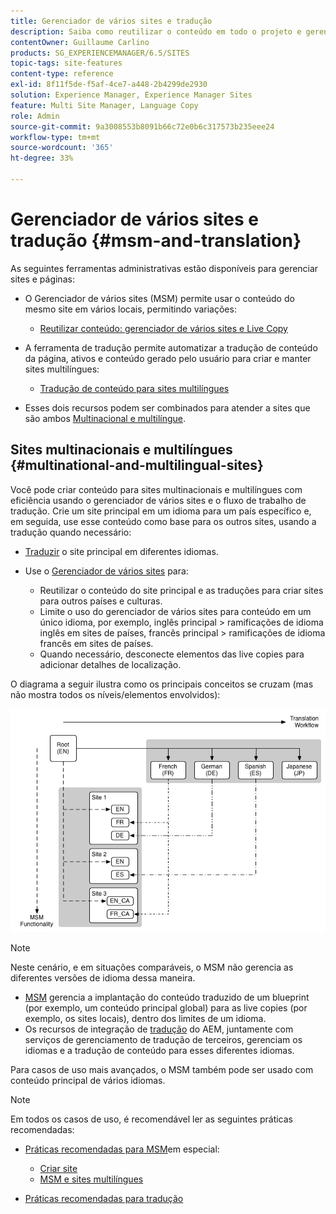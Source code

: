 ```yaml
---
title: Gerenciador de vários sites e tradução
description: Saiba como reutilizar o conteúdo em todo o projeto e gerenciar sites multilíngues no Adobe Experience Manager.
contentOwner: Guillaume Carlino
products: SG_EXPERIENCEMANAGER/6.5/SITES
topic-tags: site-features
content-type: reference
exl-id: 8f11f5de-f5af-4ce7-a448-2b4299de2930
solution: Experience Manager, Experience Manager Sites
feature: Multi Site Manager, Language Copy
role: Admin
source-git-commit: 9a3008553b8091b66c72e0b6c317573b235eee24
workflow-type: tm+mt
source-wordcount: '365'
ht-degree: 33%

---
```


# Gerenciador de vários sites e tradução {#msm-and-translation}

As seguintes ferramentas administrativas estão disponíveis para gerenciar sites e páginas:

* O Gerenciador de vários sites (MSM) permite usar o conteúdo do mesmo site em vários locais, permitindo variações:

   * [Reutilizar conteúdo: gerenciador de vários sites e Live Copy](/help/sites-administering/msm.md)

* A ferramenta de tradução permite automatizar a tradução de conteúdo da página, ativos e conteúdo gerado pelo usuário para criar e manter sites multilíngues:

   * [Tradução de conteúdo para sites multilíngues](/help/sites-administering/translation.md)

* Esses dois recursos podem ser combinados para atender a sites que são ambos [Multinacional e multilíngue](#multinational-and-multilingual-sites).

## Sites multinacionais e multilíngues {#multinational-and-multilingual-sites}

Você pode criar conteúdo para sites multinacionais e multilíngues com eficiência usando o gerenciador de vários sites e o fluxo de trabalho de tradução. Crie um site principal em um idioma para um país específico e, em seguida, use esse conteúdo como base para os outros sites, usando a tradução quando necessário:

* [Traduzir](/help/sites-administering/translation.md) o site principal em diferentes idiomas.

* Use o [Gerenciador de vários sites](/help/sites-administering/msm.md) para:

   * Reutilizar o conteúdo do site principal e as traduções para criar sites para outros países e culturas.
   * Limite o uso do gerenciador de vários sites para conteúdo em um único idioma, por exemplo, inglês principal > ramificações de idioma inglês em sites de países, francês principal > ramificações de idioma francês em sites de países.
   * Quando necessário, desconecte elementos das live copies para adicionar detalhes de localização.

O diagrama a seguir ilustra como os principais conceitos se cruzam (mas não mostra todos os níveis/elementos envolvidos):

![Diagrama que mostra os principais conceitos de MSM e tradução](assets/chlimage_1-71a.png)

>[!NOTE]
>
>Neste cenário, e em situações comparáveis, o MSM não gerencia as diferentes versões de idioma dessa maneira.
>
>* [MSM](/help/sites-administering/msm.md) gerencia a implantação do conteúdo traduzido de um blueprint (por exemplo, um conteúdo principal global) para as live copies (por exemplo, os sites locais), dentro dos limites de um idioma.
>* Os recursos de integração de [tradução](/help/sites-administering/translation.md) do AEM, juntamente com serviços de gerenciamento de tradução de terceiros, gerenciam os idiomas e a tradução de conteúdo para esses diferentes idiomas.
>
>Para casos de uso mais avançados, o MSM também pode ser usado com conteúdo principal de vários idiomas.

>[!NOTE]
>
>Em todos os casos de uso, é recomendável ler as seguintes práticas recomendadas:
>
>* [Práticas recomendadas para MSM](/help/sites-administering/msm-best-practices.md)em especial:
>
>   * [Criar site](/help/sites-administering/msm-best-practices.md#create-site)
>   * [MSM e sites multilíngues](/help/sites-administering/msm-best-practices.md#msm-and-multilingual-websites)
>
>* [Práticas recomendadas para tradução](/help/sites-administering/tc-bp.md)
